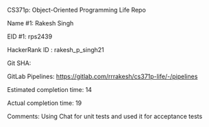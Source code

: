 CS371p: Object-Oriented Programming Life Repo


Name #1: Rakesh Singh


EID #1: rps2439


HackerRank ID : rakesh_p_singh21


Git SHA: 


GitLab Pipelines: https://gitlab.com/rrrakesh/cs371p-life/-/pipelines


Estimated completion time: 14


Actual completion time: 19


Comments: Using Chat for unit tests and used it for acceptance tests